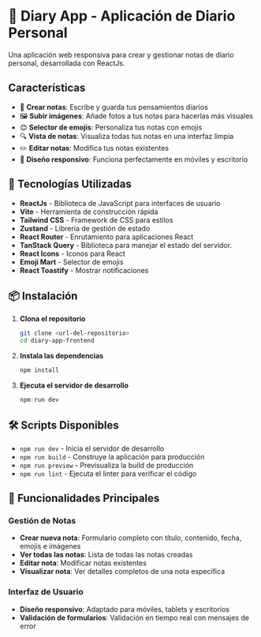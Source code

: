 # 📖 Diary App - Aplicación de Diario Personal

Una aplicación web responsiva para crear y gestionar notas de diario personal, desarrollada con ReactJs.

## Características

- 📝 **Crear notas**: Escribe y guarda tus pensamientos diarios
- 🖼️ **Subir imágenes**: Añade fotos a tus notas para hacerlas más visuales
- 😊 **Selector de emojis**: Personaliza tus notas con emojis
- 🔍 **Vista de notas**: Visualiza todas tus notas en una interfaz limpia
- ✏️ **Editar notas**: Modifica tus notas existentes
- 📱 **Diseño responsivo**: Funciona perfectamente en móviles y escritorio

## 🚀 Tecnologías Utilizadas

- **ReactJs** - Biblioteca de JavaScript para interfaces de usuario
- **Vite** - Herramienta de construcción rápida
- **Tailwind CSS** - Framework de CSS para estilos
- **Zustand** - Librería de gestión de estado
- **React Router** - Enrutamiento para aplicaciones React
- **TanStack Query** - Biblioteca para manejar el estado del servidor.
- **React Icons** - Iconos para React
- **Emoji Mart** - Selector de emojis
- **React Toastify** - Mostrar notificaciones

## 📦 Instalación

1. **Clona el repositorio**
   ```bash
   git clone <url-del-repositorio>
   cd diary-app-frontend
   ```

2. **Instala las dependencias**
   ```bash
   npm install
   ```

3. **Ejecuta el servidor de desarrollo**
   ```bash
   npm run dev
   ```

## 🛠️ Scripts Disponibles

- `npm run dev` - Inicia el servidor de desarrollo
- `npm run build` - Construye la aplicación para producción
- `npm run preview` - Previsualiza la build de producción
- `npm run lint` - Ejecuta el linter para verificar el código

## 🎯 Funcionalidades Principales

### Gestión de Notas
- **Crear nueva nota**: Formulario completo con título, contenido, fecha, emojis e imágenes
- **Ver todas las notas**: Lista de todas las notas creadas
- **Editar nota**: Modificar notas existentes
- **Visualizar nota**: Ver detalles completos de una nota específica

### Interfaz de Usuario
- **Diseño responsivo**: Adaptado para móviles, tablets y escritorios
- **Validación de formularios**: Validación en tiempo real con mensajes de error


